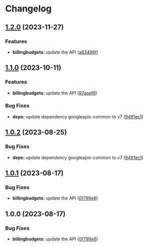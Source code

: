 # Changelog

## [1.2.0](https://github.com/googleapis/google-api-nodejs-client/compare/billingbudgets-v1.1.0...billingbudgets-v1.2.0) (2023-11-27)


### Features

* **billingbudgets:** update the API ([a83496f](https://github.com/googleapis/google-api-nodejs-client/commit/a83496f3d43778e03f0c797ad7c02b980fa7cd0a))

## [1.1.0](https://github.com/googleapis/google-api-nodejs-client/compare/billingbudgets-v1.0.2...billingbudgets-v1.1.0) (2023-10-11)


### Features

* **billingbudgets:** update the API ([97aeef6](https://github.com/googleapis/google-api-nodejs-client/commit/97aeef6dafcac1374af5157a67602526d53876ef))


### Bug Fixes

* **deps:** update dependency googleapis-common to v7 ([9491ec1](https://github.com/googleapis/google-api-nodejs-client/commit/9491ec1cdc3c413e7d73edcfcd59cf5c28a7c855))

## [1.0.2](https://github.com/googleapis/google-api-nodejs-client/compare/billingbudgets-v1.0.1...billingbudgets-v1.0.2) (2023-08-25)


### Bug Fixes

* **deps:** update dependency googleapis-common to v7 ([9491ec1](https://github.com/googleapis/google-api-nodejs-client/commit/9491ec1cdc3c413e7d73edcfcd59cf5c28a7c855))

## [1.0.1](https://github.com/googleapis/google-api-nodejs-client/compare/billingbudgets-v1.0.0...billingbudgets-v1.0.1) (2023-08-17)


### Bug Fixes

* **billingbudgets:** update the API ([0f799e6](https://github.com/googleapis/google-api-nodejs-client/commit/0f799e65a588c1e7ef83112c7306b8b98cb7ea89))

## 1.0.0 (2023-08-17)


### Bug Fixes

* **billingbudgets:** update the API ([0f799e6](https://github.com/googleapis/google-api-nodejs-client/commit/0f799e65a588c1e7ef83112c7306b8b98cb7ea89))
